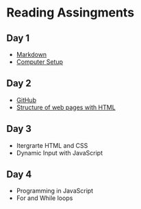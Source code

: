 # Reading Assingments

## Day 1

* [Markdown](/Reading102/markdown.md)
* [Computer Setup](/Reading102/setup.md)

## Day 2

* [GitHub](/Reading102/github.md)
* [Structure of web pages with HTML](/Reading102/webpage.md)

## Day 3

* Itergrarte HTML and CSS
* Dynamic Input with JavaScript

## Day 4

* Programming in JavaScript
* For and While loops